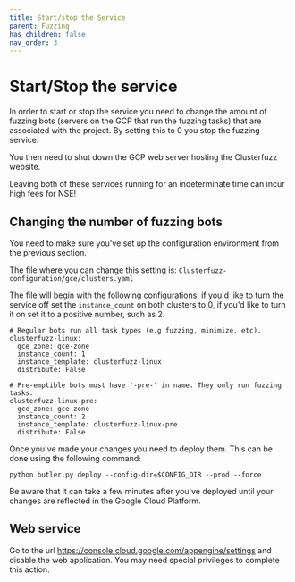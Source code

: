 ```yaml
---
title: Start/stop the Service
parent: Fuzzing
has_children: false
nav_order: 3
---
```


# Start/Stop the service

In order to start or stop the service you need to change the amount of fuzzing bots (servers on the GCP that run the fuzzing tasks) that are associated with the project. By setting this to 0 you stop the fuzzing service.

You then need to shut down the GCP web server hosting the Clusterfuzz website.

Leaving both of these services running for an indeterminate time can incur high fees for NSE!

## Changing the number of fuzzing bots

You need to make sure you've set up the configuration environment from the previous section.

The file where you can change this setting is: `Clusterfuzz-configuration/gce/clusters.yaml`

The file will begin with the following configurations, if you'd like to turn the service off set the `instance_count` on both clusters to 0, if you'd like to turn it on set it to a positive number, such as 2.

```
# Regular bots run all task types (e.g fuzzing, minimize, etc).
clusterfuzz-linux:
  gce_zone: gce-zone
  instance_count: 1
  instance_template: clusterfuzz-linux
  distribute: False

# Pre-emptible bots must have '-pre-' in name. They only run fuzzing tasks.
clusterfuzz-linux-pre:
  gce_zone: gce-zone
  instance_count: 2
  instance_template: clusterfuzz-linux-pre
  distribute: False
```

Once you've made your changes you need to deploy them. This can be done using the following command:

```python butler.py deploy --config-dir=$CONFIG_DIR --prod --force```

Be aware that it can take a few minutes after you've deployed until your changes are reflected in the Google Cloud Platform.

## Web service

Go to the url https://console.cloud.google.com/appengine/settings
and disable the web application. You may need special privileges to complete this action.